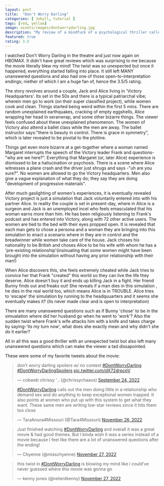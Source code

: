 ```yaml
---
layout: post
title:  "Don't Worry Darling"
categories: [ Jekyll, tutorial ]
tags: [red, yellow]
image: assets/images/dontworrydarling.jpg
description: "My review of a mindfuck of a psychological thriller called 'Don't Worry Darling'"
featured: true
rating: 3.5
---
```

I watched Don't Worry Darling in the theatre and just now again on HBOMAX. It didn't have great reviews which was surprising to me because the movie literally blew my mind! The twist was so unexpected but once it happened, everything started falling into place. It still left MANY unanswered questions and also had one of those open-to-interpretation endings; niether of which I am a huge fan of, hence the 3.5/5 rating.

The story revolves around a couple, Jack and Alice living in 'Victory Headquarters'. Its set in the 50s and there is a typical patriarchal vibe; wherein men go to work (on their super classified project), while women cook and clean. Things started being weird within the first 5 mins. There are random unexplained earthquakes, cracking of empty eggshells, Alice wrapping her head in seranwrap, and some other bizarre things. The viewer feels confused about these unexplained phenomenon. The women of Victory also attend a ballet class while the men are away. The ballet instructor says:"there is beauty in control. There is grace in symmetry", which is later revealed to be pivotal to the plotline.

Things get even more bizarre at a get-together where a woman named Margaret interrupts the speech of the Victory leader Frank and questions-"why are we here?". Everything that Margaret (or, later Alice) experience is dismissed to be a hallucination or psychosis. There is a scene where Alice witnesses a plane crash and the driver just shrugs and says -"uh are you sure?". No women are allowed to go the Victory headquarters. Men also give a vague explanation of what they do; they say they are doing "development of progressive materials".

After much gaslighting of women's experiences, it is eventually revealed Victory project is just a simulation that Jack voluntarily entered into with his partner Alice. In reality the couple is set in present-day, where in Alice is a surgeon and Jack is an unemployed incel who feels emasculated that his woman earns more than him. He has been religiously listening to Frank's podcast and has entered into Victory, along with 72 other active users. The women are tied to the bed with their eyes propped open. It is revealed that each man gets to chose a persona and a woman they are bringing into this simulation to enact a scenario where in they are in control and the breadwinner while women take care of the house. Jack choses his nationality to be British and choses Alice to be his wife with whom he has a 'pre-existing relationship'(insinuating that _some_ women might have been brought into the simulation without having any prior relationship with their man!)

When Alice discovers this, she feels extremely cheated while Jack tries to convice her that Frank "created" this world so they can live the life they deserve. Alice doesn't buy it and ends up killing Jack in a fight. Her friend Bunny finds out and freaks out! She reveals if a man dies in this simulation , he dies in the real world too, which means Alice is in TROUBLE. Alice tries to 'escape' the simulation by running to the headquuarters and it seems she eventually makes it? (its never made clear and is open to interpretation)

There are many unanswered questions such as if Bunny 'chose' to be in the simualation where did her husband go when he went to 'work'? Also the sudden twist where Frank's wife attacks him with a knife and takes charge by saying-'its my turn now', what does she exactly mean and why didn't she do it earlier?

All in all this was a good thriller with an unexpected twist but also left many unanswered questions which can make the viewer a tad dissapointed.

These were some of my favorite tweets about the movie:

<blockquote class="twitter-tweet"><p lang="en" dir="ltr">don’t worry darling spoilers w/ no context <a href="https://twitter.com/hashtag/DontWorryDarling?src=hash&amp;ref_src=twsrc%5Etfw">#DontWorryDarling</a> <a href="https://twitter.com/hashtag/DontWorryDarlingSpoilers?src=hash&amp;ref_src=twsrc%5Etfw">#DontWorryDarlingSpoilers</a> <a href="https://t.co/dX72drpcpV">pic.twitter.com/dX72drpcpV</a></p>&mdash; cobweb chrissy ʹˎ˗ (@chrissychaaos) <a href="https://twitter.com/chrissychaaos/status/1573519662125617158?ref_src=twsrc%5Etfw">September 24, 2022</a></blockquote> <script async src="https://platform.twitter.com/widgets.js" charset="utf-8"></script>

<blockquote class="twitter-tweet"><p lang="en" dir="ltr"><a href="https://twitter.com/hashtag/DontWorryDarling?src=hash&amp;ref_src=twsrc%5Etfw">#DontWorryDarling</a> calls out the men doing little in a relationship who demand sex and do anything to keep exceptional women trapped. It also points at women who put up with this system to get what they want. These same men are writing low-star reviews since it hits them too close</p>&mdash; TaraAnura4Missouri (@Tara4Missouri) <a href="https://twitter.com/Tara4Missouri/status/1596557501465612288?ref_src=twsrc%5Etfw">November 26, 2022</a></blockquote> <script async src="https://platform.twitter.com/widgets.js" charset="utf-8"></script>

<blockquote class="twitter-tweet"><p lang="en" dir="ltr">Just finished watching <a href="https://twitter.com/hashtag/DontWorryDarling?src=hash&amp;ref_src=twsrc%5Etfw">#DontWorryDarling</a> and overall it was a great movie &amp; had good themes. But I kinda wish it was a series instead of a movie because I feel like there are a lot of unanswered questions after the ending!</p>&mdash; Chyenne (@misschyenne) <a href="https://twitter.com/misschyenne/status/1596725348154363904?ref_src=twsrc%5Etfw">November 27, 2022</a></blockquote> <script async src="https://platform.twitter.com/widgets.js" charset="utf-8"></script>

<blockquote class="twitter-tweet"><p lang="en" dir="ltr">this twist in <a href="https://twitter.com/hashtag/DontWorryDarling?src=hash&amp;ref_src=twsrc%5Etfw">#DontWorryDarling</a> is blowing my mind like i could’ve never guessed where this movie was gonna go</p>&mdash; kenny jones (@relientkenny) <a href="https://twitter.com/relientkenny/status/1596669588900646912?ref_src=twsrc%5Etfw">November 27, 2022</a></blockquote> <script async src="https://platform.twitter.com/widgets.js" charset="utf-8"></script>
